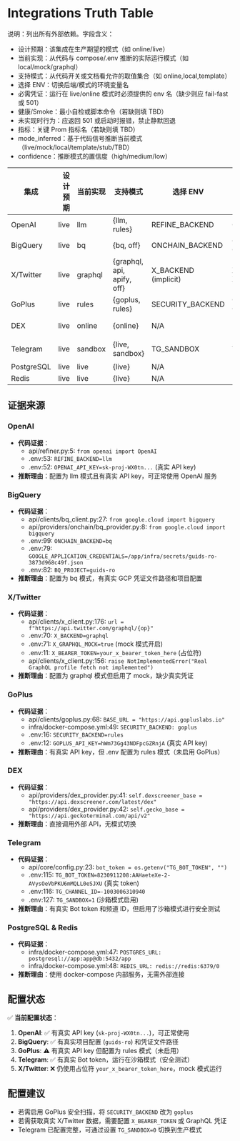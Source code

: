 # Integrations Truth Table

说明：列出所有外部依赖。字段含义：

- 设计预期：该集成在生产期望的模式（如 online/live）
- 当前实现：从代码与 compose/.env 推断的实际运行模式（如 local/mock/graphql）
- 支持模式：从代码开关或文档看允许的取值集合（如 online,local,template）
- 选择 ENV：切换后端/模式的环境变量名
- 必需凭证：运行在 live/online 模式时必须提供的 env 名（缺少则应 fail-fast 或 501）
- 健康/Smoke：最小自检或脚本命令（若缺则填 TBD）
- 未实现时行为：应返回 501 或启动时报错，禁止静默回退
- 指标：关键 Prom 指标名（若缺则填 TBD）
- mode_inferred：基于代码信号推断当前模式（live/mock/local/template/stub/TBD）
- confidence：推断模式的置信度（high/medium/low）

| 集成       | 设计预期 | 当前实现 | 支持模式                   | 选择 ENV             | 必需凭证                                    | 健康/Smoke                            | 未实现时行为                      | 指标                                      | mode_inferred | confidence |
| ---------- | -------: | -------- | -------------------------- | -------------------- | ------------------------------------------- | ------------------------------------- | --------------------------------- | ----------------------------------------- | ------------- | ---------- |
| OpenAI     |     live | llm      | {llm, rules}               | REFINE_BACKEND       | OPENAI_API_KEY                              | TBD                                   | 选择 rules 时回退规则模式         | TBD                                       | live          | high       |
| BigQuery   |     live | bq       | {bq, off}                  | ONCHAIN_BACKEND      | GOOGLE_APPLICATION_CREDENTIALS, GCP_PROJECT | TBD                                   | 选择 off 时返回降级响应           | TBD                                       | live          | high       |
| X/Twitter  |     live | graphql  | {graphql, api, apify, off} | X_BACKEND (implicit) | X_GRAPHQL_AUTH_TOKEN, X_GRAPHQL_CT0         | api/scripts/verify_x_kol.py           | NotImplementedError for api/apify | TBD                                       | mock          | high       |
| GoPlus     |     live | rules    | {goplus, rules}            | SECURITY_BACKEND     | GOPLUS_API_KEY or GOPLUS_ACCESS_TOKEN       | api/scripts/verify_goplus_security.py | 选择 rules 时返回规则结果         | TBD                                       | stub          | high       |
| DEX        |     live | online   | {online}                   | N/A                  | N/A                                         | api/scripts/verify_dex_provider.py    | Timeout/ConnectionError 降级响应  | TBD                                       | live          | medium     |
| Telegram   |     live | sandbox  | {live, sandbox}            | TG_SANDBOX           | TG_BOT_TOKEN, TG_CHANNEL_ID                 | TBD                                   | sandbox 模式发送到沙箱频道        | telegram_send_total, telegram_retry_total | sandbox       | high       |
| PostgreSQL |     live | live     | {live}                     | N/A                  | POSTGRES_URL                                | pg_isready                            | fail-fast if no connection        | TBD                                       | live          | high       |
| Redis      |     live | live     | {live}                     | N/A                  | REDIS_URL                                   | redis-cli ping                        | fail-fast if no connection        | TBD                                       | live          | high       |

## 证据来源

### OpenAI

- **代码证据**：
  - api/refiner.py:5: `from openai import OpenAI`
  - .env:53: `REFINE_BACKEND=llm`
  - .env:52: `OPENAI_API_KEY=sk-proj-WX0tn...` (真实 API key)
- **推断理由**：配置为 llm 模式且有真实 API key，可正常使用 OpenAI 服务

### BigQuery

- **代码证据**：
  - api/clients/bq_client.py:27: `from google.cloud import bigquery`
  - api/providers/onchain/bq_provider.py:8: `from google.cloud import bigquery`
  - .env:99: `ONCHAIN_BACKEND=bq`
  - .env:79: `GOOGLE_APPLICATION_CREDENTIALS=/app/infra/secrets/guids-ro-3873d968c49f.json`
  - .env:82: `BQ_PROJECT=guids-ro`
- **推断理由**：配置为 bq 模式，有真实 GCP 凭证文件路径和项目配置

### X/Twitter

- **代码证据**：
  - api/clients/x_client.py:176: `url = f"https://api.twitter.com/graphql/{op}"`
  - .env:70: `X_BACKEND=graphql`
  - .env:71: `X_GRAPHQL_MOCK=true` (mock 模式开启)
  - .env:11: `X_BEARER_TOKEN=your_x_bearer_token_here` (占位符)
  - api/clients/x_client.py:156: `raise NotImplementedError("Real GraphQL profile fetch not implemented")`
- **推断理由**：配置为 graphql 模式但启用了 mock，缺少真实凭证

### GoPlus

- **代码证据**：
  - api/clients/goplus.py:68: `BASE_URL = "https://api.gopluslabs.io"`
  - infra/docker-compose.yml:49: `SECURITY_BACKEND: goplus`
  - .env:16: `SECURITY_BACKEND=rules`
  - .env:12: `GOPLUS_API_KEY=hWm73Gg43NDFpcGZRnjA` (真实 API key)
- **推断理由**：有真实 API key，但 .env 配置为 rules 模式（未启用 GoPlus）

### DEX

- **代码证据**：
  - api/providers/dex_provider.py:41: `self.dexscreener_base = "https://api.dexscreener.com/latest/dex"`
  - api/providers/dex_provider.py:42: `self.gecko_base = "https://api.geckoterminal.com/api/v2"`
- **推断理由**：直接调用外部 API，无模式切换

### Telegram

- **代码证据**：
  - api/core/config.py:23: `bot_token = os.getenv("TG_BOT_TOKEN", "")`
  - .env:115: `TG_BOT_TOKEN=8230911208:AAHaeteXe-2-AVysOeVbPKU6mMQLL0eSJXU` (真实 token)
  - .env:116: `TG_CHANNEL_ID=-1003006310940`
  - .env:127: `TG_SANDBOX=1` (沙箱模式启用)
- **推断理由**：有真实 Bot token 和频道 ID，但启用了沙箱模式进行安全测试

### PostgreSQL & Redis

- **代码证据**：
  - infra/docker-compose.yml:47: `POSTGRES_URL: postgresql://app:app@db:5432/app`
  - infra/docker-compose.yml:48: `REDIS_URL: redis://redis:6379/0`
- **推断理由**：使用 docker-compose 内部服务，无需外部连接

## 配置状态

✅ **当前配置状态**：

1. **OpenAI**: ✅ 有真实 API key (`sk-proj-WX0tn...`)，可正常使用
2. **BigQuery**: ✅ 有真实项目配置 (`guids-ro`) 和凭证文件路径
3. **GoPlus**: ⚠️ 有真实 API key 但配置为 rules 模式（未启用）
4. **Telegram**: ✅ 有真实 Bot token，运行在沙箱模式（安全测试）
5. **X/Twitter**: ❌ 仍使用占位符 `your_x_bearer_token_here`，mock 模式运行

## 配置建议

- 若需启用 GoPlus 安全扫描，将 `SECURITY_BACKEND` 改为 `goplus`
- 若需获取真实 X/Twitter 数据，需要配置 `X_BEARER_TOKEN` 或 GraphQL 凭证
- Telegram 已配置完整，可通过设置 `TG_SANDBOX=0` 切换到生产模式
